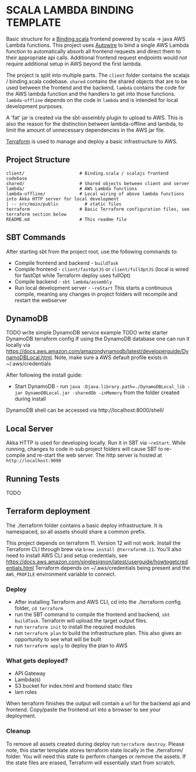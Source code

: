 # SCALA LAMBDA BINDING TEMPLATE
Basic structure for a [Binding.scala](https://github.com/ThoughtWorksInc/Binding.scala) frontend powered by scala -> java AWS Lambda functions.
This project uses [Autowire](https://github.com/lihaoyi/autowire) to bind a single AWS Lambda function to automatically absorb all frontend requests and direct
them to their appropriate api calls. Additional frontend request endpoints would not require additional setup in AWS beyond the first lambda.

The project is split into multiple parts. The `client` folder contains the scalajs / binding.scala codebase. 
`shared` contains the shared objects that are to be used between the frontend and the backend. `lambda` contains the code for the 
AWS lambda function and the handlers to get into those functions. `lambda-offline` depends on the code in `lambda` and is intended for
local development purposes.

A 'fat' jar is created via the sbt-assembly plugin to upload to AWS. This is also the reason for the distinction between lambda-offline and lambda,
to limit the amount of unnecessary dependencies in the AWS jar file.

[Terraform](https://www.terraform.io/docs/index.html) is used to manage and deploy a basic infrastructure to AWS.

## Project Structure
    client/                     # Binding.scala / scalajs frontend codebase
    shared/                     # Shared objects between client and server
    lambda/                     # AWS Lambda functions
    lambda-offline/             # Local wiring of above lambda functions into Akka HTTP server for local development
    | -- src/main/public          # static files
    terraform                   # Basic Terraform configuration files, see terraform section below
    README.md                   # This readme file 

## SBT Commands
After starting sbt from the project root, use the following commands to:
- Compile frontend and backend  - `buildTask`
- Compile frontend              - `client/fastOptJS` or `client/fullOptJS` 
                                  (local is wired for fastOpt while Terraform deploy uses fullOpt)
- Compile backend               - `sbt lambda/assembly`
- Run local development server  - `~reStart` 
                                  This starts a continuous compile, meaning any changes in project folders will recompile and restart the webserver

## DynamoDB
TODO write simple DynamoDB service example
TODO write starter DynamoDB terraform config
If using the DynamoDB database one can run it locally via https://docs.aws.amazon.com/amazondynamodb/latest/developerguide/DynamoDBLocal.html.
Note, make sure a AWS default profile exists in ~/.aws/credentials

After following the install guide:
- Start DynamoDB - run `java -Djava.library.path=./DynamoDBLocal_lib -jar DynamoDBLocal.jar -sharedDb -inMemory` from the folder created during install

DynamoDB shell can be accessed via http://localhost:8000/shell/

## Local Server
Akka HTTP is used for developing locally. Run it in SBT via `~reStart`. While running, changes to code in sub project folders will cause 
SBT to re-compile and re-start the web server. The http server is hosted at `http://localhost:9090`

## Running Tests
TODO

## Terraform deployment
The ./terraform folder contains a basic deploy infrastructure. It is namespaced, so all assets should share a common prefix. 

This project depends on terraform 11. Version 12 will not work. Install the Terraform CLI through brew via `brew install @terraform0.11`. 
You'll also need to install AWS CLI and setup credentials, see https://docs.aws.amazon.com/singlesignon/latest/userguide/howtogetcredentials.html
Terraform depends on ~/.aws/credentials being present and the `AWS_PROFILE` environment variable to connect. 

### Deploy
- After installing Terraform and AWS CLI, cd into the ./terraform config folder, `cd terraform`
- run the SBT command to compile the frontend and backend, `sbt buildTask`. Terraform will upload the target output files.
- run `terraform init` to install the required modules
- run `terraform plan` to build the infrastructure plan. This also gives an opportunity to see what will be built
- run `terraform apply` to deploy the plan to AWS

### What gets deployed?
- API Gateway
- Lambda(s)
- S3 bucket for index.html and frontend static files
- Iam roles

When terraform finishes the output will contain a url for the backend api and frontend. Copy/paste the frontend url into a browser to see your deployment.

### Cleanup
To remove all assets created during deploy run `terraform destroy`. Please note, this starter template stores terraform state locally in the ./terraform/ folder.
You will need this state to perform changes or remove the assets. If the state files are erased, Terraform will essentially start from scratch. 

